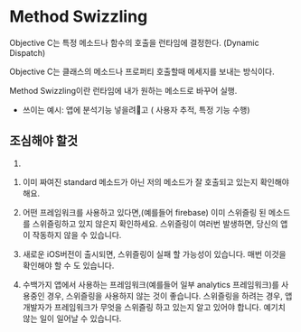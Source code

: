 Method Swizzling
===

Objective C는 특정 메소드나 함수의 호출을 런타임에 결정한다. (Dynamic Dispatch)

Objective C는 클래스의 메소드나 프로퍼티 호출할때 메세지를 보내는 방식이다. 

Method Swizzling이란 런타임에 내가 원하는 메소드로 바꾸어 실행.

* 쓰이는 예시: 앱에 분석기능 넣을려고 ( 사용자 추적, 특정 기능 수행)

조심해야 할것
---
1) 
1. 이미 짜여진 standard 메소드가 아닌 저의 메소드가 잘 호출되고 있는지 확인해야해요.

2. 어떤 프레임워크를 사용하고 있다면,(예를들어 firebase) 이미 스위즐링 된 메소드를 스위즐링하고 있지 않은지 확인하세요. 스위즐링이 여러번 발생하면, 당신의 앱이 작동하지 않을 수 있습니다.

3. 새로운 iOS버전이 출시되면, 스위즐링이 실패 할 가능성이 있습니다. 매번 이것을 확인해야 할 수 도 있습니다.

4. 수백가지 앱에서 사용하는 프레임워크(예를들어 일부 analytics 프레임워크)를 사용중인 경우, 스위즐링을 사용하지 않는 것이 좋습니다. 스위즐링을 하려는 경우, 앱 개발자가 프레임워크가 무엇을 스위즐링 하고 있는지 알고 있어야 합니다. 예기치 않는 일이 일어날 수 있습니다. 


